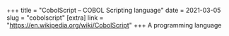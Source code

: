 +++
title = "CobolScript – COBOL Scripting language"
date = 2021-03-05
slug = "cobolscript"
[extra]
link = "https://en.wikipedia.org/wiki/CobolScript"
+++
A programming language

